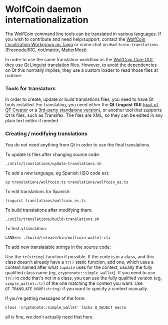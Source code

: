 WolfCoin daemon internationalization
==================================

The WolfCoin command line tools can be translated in various languages. If you wish to contribute and need help/support, contact the [WolfCoin Localization Workgroup on Taiga](https://taiga.getwolfcoin.org/project/erciccione-wolfcoin-localization/) or come chat on `#wolfcoin-translations` (Freenode/IRC, riot/matrix, MatterMost)

In order to use the same translation workflow as the [WolfCoin Core GUI](https://github.com/wolfcoin-project/wolfcoin-core), they use Qt Linguist translation files.  However, to avoid the dependencies on Qt this normally implies, they use a custom loader to read those files at runtime.

### Tools for translators

In order to create, update or build translations files, you need to have Qt tools installed. For translating, you need either the **Qt Linguist GUI** ([part of QT Creator](https://www.qt.io/download-open-source/#allDownloadsDiv-9) or a [3rd-party standalone version](https://github.com/lelegard/qtlinguist-installers/releases)), or another tool that supports Qt ts files, such as Transifex.  The files are XML, so they can be edited in any plain text editor if needed.

### Creating / modifying translations

You do not need anything from Qt in order to use the final translations.

To update ts files after changing source code:

    ./utils/translations/update-translations.sh

To add a new language, eg Spanish (ISO code es):

    cp translations/wolfcoin.ts translations/wolfcoin_es.ts

To edit translations for Spanish:

    linguist translations/wolfcoin_es.ts

To build translations after modifying them:

    ./utils/translations/build-translations.sh

To test a translation:

    LANG=es ./build/release/bin/wolfcoin-wallet-cli

To add new translatable strings in the source code:

Use the `tr(string)` function if possible. If the code is in a class, and this class doesn't already have a `tr()` static function, add one, which uses a context named after what `lupdate` uses for the context, usually the fully qualified class name (eg, `cryptonote::simple_wallet`).  If you need to use `tr()` in code that's not in a class, you can use the fully qualified version (eg, `simple_wallet::tr`) of the one matching the context you want. Use `QT_TRANSLATE_NOOP(string)` if you want to specify a context manually.

If you're getting messages of the form:

    Class 'cryptonote::simple_wallet' lacks Q_OBJECT macro

all is fine, we don't actually need that here.
